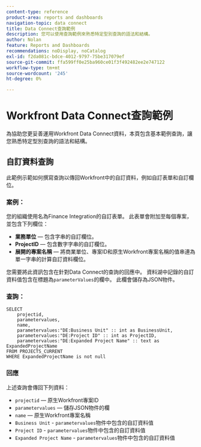 ```yaml
---
content-type: reference
product-area: reports and dashboards
navigation-topic: data connect
title: Data Connect查詢範例
description: 您可以使用查詢範例來熟悉特定型別查詢的語法和結構。
author: Nolan
feature: Reports and Dashboards
recommendations: noDisplay, noCatalog
exl-id: f2da081c-bdce-4012-9797-75be317079ef
source-git-commit: ffa599ff0e25ba960ce01f3f492482ee2e747122
workflow-type: tm+mt
source-wordcount: '245'
ht-degree: 0%

---
```


# Workfront Data Connect查詢範例

為協助您更妥善運用Workfront Data Connect資料，本頁包含基本範例查詢，讓您熟悉特定型別查詢的語法和結構。

## 自訂資料查詢

此範例示範如何撰寫查詢以傳回Workfront中的自訂資料，例如自訂表單和自訂欄位。

### 案例：

您的組織使用名為Finance Integration的自訂表單。 此表單會附加至每個專案，並包含下列欄位：

* **業務單位** — 包含字串的自訂欄位。
* **ProjectID** — 包含數字字串的自訂欄位。
* **展開的專案名稱** — 將商業單位、專案ID和原生Workfront專案名稱的值串連為單一字串的計算自訂資料欄位。

您需要將此資訊包含在針對Data Connect的查詢的回應中。 資料湖中記錄的自訂資料值包含在標題為`parameterValues`的欄中。 此欄會儲存為JSON物件。

### 查詢：

```
SELECT
    projectid,
    parametervalues,
    name,
    parametervalues:"DE:Business Unit" :: int as BusinessUnit,
    parametervalues:"DE:Project ID" :: int as ProjectID,
    parametervalues:"DE:Expanded Project Name" :: text as ExpandedProjectName
FROM PROJECTS_CURRENT
WHERE ExpandedProjectName is not null
```

### 回應

上述查詢會傳回下列資料：

* `projectid` — 原生Workfront專案ID
* `parametervalues` — 儲存JSON物件的欄
* `name` — 原生Workfront專案名稱
* `Business Unit` - `parametervalues`物件中包含的自訂資料值
* `Project ID` - `parametervalues`物件中包含的自訂資料值
* `Expanded Project Name` - `parametervalues`物件中包含的自訂資料值

<!--## Task query 

Join the project and (assignedTo) users tables into a simple task list.



## Hours query

Join owner (users), hour type, and portfolio tables to provide a sum of hours by user and portfolio for the current year.



## Document approvals query

Measure the cycle time and average number of review cycles per asset.-->
